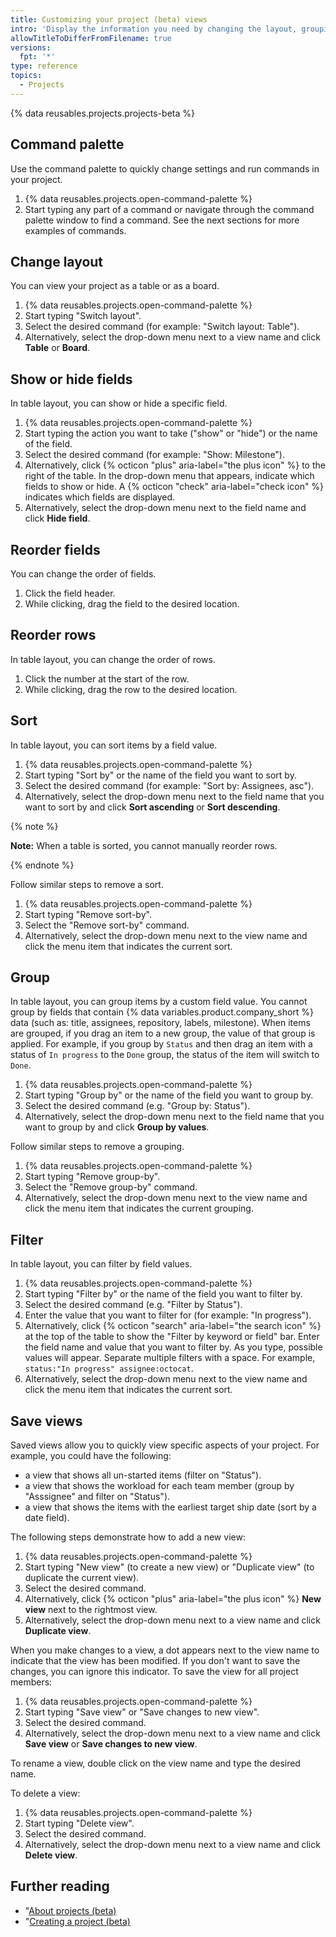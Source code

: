```yaml
---
title: Customizing your project (beta) views
intro: 'Display the information you need by changing the layout, grouping, sorting, and filters in your project.'
allowTitleToDifferFromFilename: true
versions:
  fpt: '*'
type: reference
topics:
  - Projects
---
```


{% data reusables.projects.projects-beta %}

## Command palette

Use the command palette to quickly change settings and run commands in your project.

1. {% data reusables.projects.open-command-palette %}
2. Start typing any part of a command or navigate through the command palette window to find a command. See the next sections for more examples of commands.

## Change layout

You can view your project as a table or as a board.

1. {% data reusables.projects.open-command-palette %}
2. Start typing "Switch layout".
3. Select the desired command (for example: "Switch layout: Table").
3. Alternatively, select the drop-down menu next to a view name and click **Table** or **Board**.

## Show or hide fields

In table layout, you can show or hide a specific field.

1. {% data reusables.projects.open-command-palette %}
2. Start typing the action you want to take ("show" or "hide") or the name of the field.
3. Select the desired command (for example: "Show: Milestone").
4. Alternatively, click {% octicon "plus" aria-label="the plus icon" %} to the right of the table. In the drop-down menu that appears, indicate which fields to show or hide. A {% octicon "check" aria-label="check icon" %} indicates which fields are displayed.
5. Alternatively, select the drop-down menu next to the field name and click **Hide field**.

## Reorder fields

You can change the order of fields.

1. Click the field header.
2. While clicking, drag the field to the desired location.

## Reorder rows

In table layout, you can change the order of rows.

1. Click the number at the start of the row.
2. While clicking, drag the row to the desired location.

## Sort

In table layout, you can sort items by a field value.

1. {% data reusables.projects.open-command-palette %}
2. Start typing "Sort by" or the name of the field you want to sort by.
3. Select the desired command (for example: "Sort by: Assignees, asc").
4. Alternatively, select the drop-down menu next to the field name that you want to sort by and click **Sort ascending** or **Sort descending**.

{% note %}

**Note:** When a table is sorted, you cannot manually reorder rows.

{% endnote %}

Follow similar steps to remove a sort.

1. {% data reusables.projects.open-command-palette %}
2. Start typing "Remove sort-by".
3. Select the "Remove sort-by" command.
4. Alternatively, select the drop-down menu next to the view name and click the menu item that indicates the current sort.

## Group

In table layout, you can group items by a custom field value. You cannot group by fields that contain {% data variables.product.company_short %} data (such as: title, assignees, repository, labels, milestone). When items are grouped, if you drag an item to a new group, the value of that group is applied. For example, if you group by `Status` and then drag an item with a status of `In progress` to the `Done` group, the status of the item will switch to `Done`.

1. {% data reusables.projects.open-command-palette %}
2. Start typing "Group by" or the name of the field you want to group by.
3. Select the desired command (e.g. "Group by: Status").
4. Alternatively, select the drop-down menu next to the field name that you want to group by and click **Group by values**.

Follow similar steps to remove a grouping.

1. {% data reusables.projects.open-command-palette %}
2. Start typing "Remove group-by".
3. Select the "Remove group-by" command.
4. Alternatively, select the drop-down menu next to the view name and click the menu item that indicates the current grouping.

## Filter

In table layout, you can filter by field values.

1. {% data reusables.projects.open-command-palette %}
2. Start typing "Filter by" or the name of the field you want to filter by.
3. Select the desired command (e.g. "Filter by Status").
4. Enter the value that you want to filter for (for example: "In progress").
5. Alternatively, click {% octicon "search" aria-label="the search icon" %} at the top of the table to show the "Filter by keyword or field" bar. Enter the field name and value that you want to filter by. As you type, possible values will appear. Separate multiple filters with a space. For example, `status:"In progress" assignee:octocat`.
6. Alternatively, select the drop-down menu next to the view name and click the menu item that indicates the current sort.

## Save views

Saved views allow you to quickly view specific aspects of your project. For example, you could have the following:
- a view that shows all un-started items (filter on "Status").
- a view that shows the workload for each team member (group by "Asssignee" and filter on "Status").
- a view that shows the items with the earliest target ship date (sort by a date field).

The following steps demonstrate how to add a new view:

1. {% data reusables.projects.open-command-palette %}
2. Start typing "New view" (to create a new view) or "Duplicate view" (to duplicate the current view).
3. Select the desired command.
4. Alternatively, click {% octicon "plus" aria-label="the plus icon" %} **New view** next to the rightmost view.
5. Alternatively, select the drop-down menu next to a view name and click **Duplicate view**.

When you make changes to a view, a dot appears next to the view name to indicate that the view has been modified. If you don't want to save the changes, you can ignore this indicator. To save the view for all project members:

1. {% data reusables.projects.open-command-palette %}
1. Start typing "Save view" or "Save changes to new view".
1. Select the desired command.
1. Alternatively, select the drop-down menu next to a view name and click **Save view** or **Save changes to new view**.

To rename a view, double click on the view name and type the desired name.

To delete a view:

1. {% data reusables.projects.open-command-palette %}
2. Start typing "Delete view".
3. Select the desired command.
4. Alternatively, select the drop-down menu next to a view name and click **Delete view**.

## Further reading

- "[About projects (beta)](/issues/trying-out-the-new-projects-experience/about-projects)
- "[Creating a project (beta)](/issues/trying-out-the-new-projects-experience/creating-a-project)
